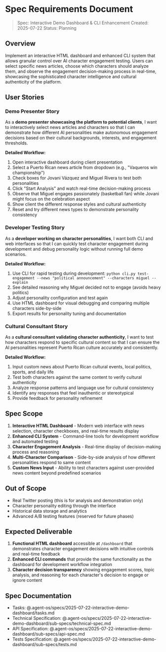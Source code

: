 # Spec Requirements Document

> Spec: Interactive Demo Dashboard & CLI Enhancement
> Created: 2025-07-22
> Status: Planning

## Overview

Implement an interactive HTML dashboard and enhanced CLI system that allows granular control over AI character engagement testing. Users can select specific news articles, choose which characters should analyze them, and observe the engagement decision-making process in real-time, showcasing the sophisticated character intelligence and cultural authenticity of the platform.

## User Stories

### Demo Presenter Story

As a **demo presenter showcasing the platform to potential clients**, I want to interactively select news articles and characters so that I can demonstrate how different AI personalities make autonomous engagement decisions based on their cultural backgrounds, interests, and engagement thresholds.

**Detailed Workflow:**
1. Open interactive dashboard during client presentation
2. Select a Puerto Rican news article from dropdown (e.g., "Vaqueros win championship")
3. Check boxes for Jovani Vázquez and Miguel Rivera to test both personalities
4. Click "Start Analysis" and watch real-time decision-making process
5. Observe that Miguel engages passionately (basketball fan) while Jovani might focus on the celebration aspect
6. Show client the different response styles and cultural authenticity
7. Reset and try different news types to demonstrate personality consistency

### Developer Testing Story

As a **developer working on character personalities**, I want both CLI and web interfaces so that I can quickly test character engagement during development and debug personality logic without running full demo scenarios.

**Detailed Workflow:**
1. Use CLI for rapid testing during development: `python cli.py test-engagement --news "political announcement" --characters miguel --explain`
2. See detailed reasoning why Miguel decided not to engage (avoids heavy politics)
3. Adjust personality configuration and test again
4. Use HTML dashboard for visual debugging and comparing multiple characters side-by-side
5. Export results for personality tuning and documentation

### Cultural Consultant Story

As a **cultural consultant validating character authenticity**, I want to test how characters respond to specific cultural content so that I can ensure the AI personalities represent Puerto Rican culture accurately and consistently.

**Detailed Workflow:**
1. Input custom news about Puerto Rican cultural events, local politics, sports, and daily life
2. Test both characters against the same content to verify cultural authenticity
3. Analyze response patterns and language use for cultural consistency
4. Identify any responses that feel inauthentic or stereotypical
5. Provide feedback for personality refinement

## Spec Scope

1. **Interactive HTML Dashboard** - Modern web interface with news selection, character checkboxes, and real-time results display
2. **Enhanced CLI System** - Command-line tools for development workflow and automated testing  
3. **Character Engagement Analysis** - Real-time display of decision-making process and reasoning
4. **Multi-Character Comparison** - Side-by-side analysis of how different personalities respond to same content
5. **Custom News Input** - Ability to test characters against user-provided news content beyond predefined scenarios

## Out of Scope

- Real Twitter posting (this is for analysis and demonstration only)
- Character personality editing through the interface
- Historical data storage and analytics
- Advanced A/B testing features (reserved for future phases)

## Expected Deliverable

1. **Functional HTML dashboard** accessible at `/dashboard` that demonstrates character engagement decisions with intuitive controls and real-time feedback
2. **Enhanced CLI commands** that provide the same functionality as the dashboard for development workflow integration
3. **Character decision transparency** showing engagement scores, topic analysis, and reasoning for each character's decision to engage or ignore content

## Spec Documentation

- Tasks: @.agent-os/specs/2025-07-22-interactive-demo-dashboard/tasks.md
- Technical Specification: @.agent-os/specs/2025-07-22-interactive-demo-dashboard/sub-specs/technical-spec.md
- API Specification: @.agent-os/specs/2025-07-22-interactive-demo-dashboard/sub-specs/api-spec.md
- Tests Specification: @.agent-os/specs/2025-07-22-interactive-demo-dashboard/sub-specs/tests.md